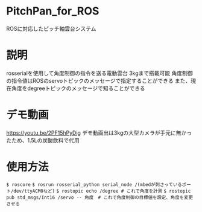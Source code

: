 # PitchPan_for_ROS
ROSに対応したピッチ軸雲台システム
# 説明
rosserialを使用して角度制御の指令を送る電動雲台
3kgまで搭載可能
角度制御の指令値はROSのservoトピックのメッセージで指定することができる
また、現在角度をdegreeトピックのメッセージで知ることができる
# デモ動画
https://youtu.be/2PF15hPyDig
デモ動画出は3kgの大型カメラが手元に無かったため、1.5Lの炭酸飲料で代用
# 使用方法
```$ roscore``` 
```$ rosrun rosserial_python serial_node /(mbedが刺さっているポート/dev/ttyACM0など)``` 
```$ rostopic echo /degree # これで角度を計測``` 
```$ rostopic pub std_msgs/Int16 /servo -- 角度　# これで角度制御の目標値を設定、角度を変更させる``` 
